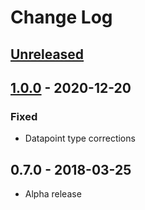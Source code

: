 # Change Log

## [Unreleased]

## [1.0.0] - 2020-12-20

### Fixed
 * Datapoint type corrections

## 0.7.0 - 2018-03-25
 * Alpha release

[Unreleased]: https://github.com/daviswr/ZenPacks.daviswr.UCD.HardDisk/compare/1.0.0...HEAD
[1.0.0]: https://github.com/daviswr/ZenPacks.daviswr.UCD.HardDisk/compare/0.7.0...1.0.0 
